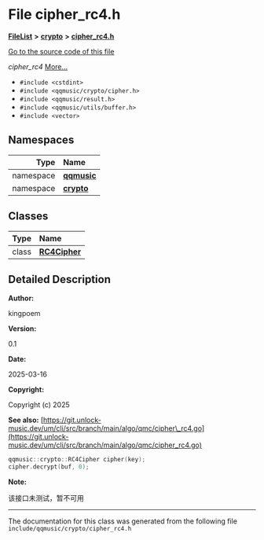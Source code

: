 

# File cipher\_rc4.h



[**FileList**](files.md) **>** [**crypto**](dir_544e59fdeba566aba49a0802b8225c84.md) **>** [**cipher\_rc4.h**](cipher__rc4_8h.md)

[Go to the source code of this file](cipher__rc4_8h_source.md)

_cipher\_rc4_ [More...](#detailed-description)

* `#include <cstdint>`
* `#include <qqmusic/crypto/cipher.h>`
* `#include <qqmusic/result.h>`
* `#include <qqmusic/utils/buffer.h>`
* `#include <vector>`













## Namespaces

| Type | Name |
| ---: | :--- |
| namespace | [**qqmusic**](namespaceqqmusic.md) <br> |
| namespace | [**crypto**](namespaceqqmusic_1_1crypto.md) <br> |


## Classes

| Type | Name |
| ---: | :--- |
| class | [**RC4Cipher**](classqqmusic_1_1crypto_1_1RC4Cipher.md) <br> |


















































## Detailed Description




**Author:**

kingpoem 




**Version:**

0.1 




**Date:**

2025-03-16 




**Copyright:**

Copyright (c) 2025 




**See also:** [https://git.unlock-music.dev/um/cli/src/branch/main/algo/qmc/cipher\_rc4.go](https://git.unlock-music.dev/um/cli/src/branch/main/algo/qmc/cipher_rc4.go) 
```C++
qqmusic::crypto::RC4Cipher cipher(key);
cipher.decrypt(buf, 0);
```
 


**Note:**

该接口未测试，暂不可用 





    

------------------------------
The documentation for this class was generated from the following file `include/qqmusic/crypto/cipher_rc4.h`

